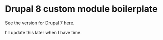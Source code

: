 # Drupal 8 custom module boilerplate

See the version for Drupal 7 [here](https://github.com/aramboyajyan/drupal7-boilerplate).

I'll update this later when I have time.
